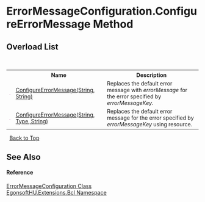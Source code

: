 # ErrorMessageConfiguration.ConfigureErrorMessage Method 
 


## Overload List
&nbsp;<table><tr><th></th><th>Name</th><th>Description</th></tr><tr><td>![Public method](media/pubmethod.gif "Public method")</td><td><a href="M_EgonsoftHU_Extensions_Bcl_ErrorMessageConfiguration_ConfigureErrorMessage.md">ConfigureErrorMessage(String, String)</a></td><td>
Replaces the default error message with *errorMessage* for the error specified by *errorMessageKey*.</td></tr><tr><td>![Public method](media/pubmethod.gif "Public method")</td><td><a href="M_EgonsoftHU_Extensions_Bcl_ErrorMessageConfiguration_ConfigureErrorMessage_1.md">ConfigureErrorMessage(String, Type, String)</a></td><td>
Replaces the default error message for the error specified by *errorMessageKey* using resource.</td></tr></table>&nbsp;
<a href="#errormessageconfiguration.configureerrormessage-method">Back to Top</a>

## See Also


#### Reference
<a href="T_EgonsoftHU_Extensions_Bcl_ErrorMessageConfiguration.md">ErrorMessageConfiguration Class</a><br /><a href="N_EgonsoftHU_Extensions_Bcl.md">EgonsoftHU.Extensions.Bcl Namespace</a><br />